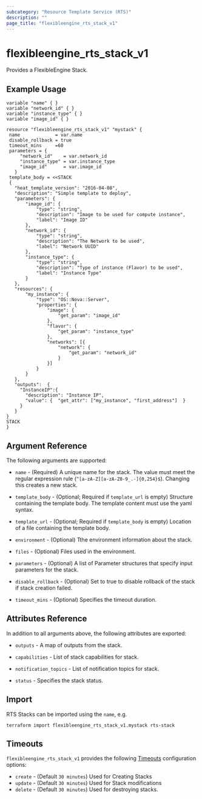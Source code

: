 ```yaml
---
subcategory: "Resource Template Service (RTS)"
description: ""
page_title: "flexibleengine_rts_stack_v1"
---
```


# flexibleengine_rts_stack_v1

Provides a FlexibleEngine Stack.

## Example Usage

 ```hcl
 variable "name" { }
 variable "network_id" { }
 variable "instance_type" { }
 variable "image_id" { }
 
resource "flexibleengine_rts_stack_v1" "mystack" {
  name             = var.name
  disable_rollback = true
  timeout_mins     =60
  parameters = {
      "network_id"    = var.network_id
      "instance_type" = var.instance_type
      "image_id"      = var.image_id
    }
  template_body = <<STACK
  {
    "heat_template_version": "2016-04-08",
    "description": "Simple template to deploy",
    "parameters": {
        "image_id": {
            "type": "string",
            "description": "Image to be used for compute instance",
            "label": "Image ID"
        },
        "network_id": {
            "type": "string",
            "description": "The Network to be used",
            "label": "Network UUID"
        },
        "instance_type": {
            "type": "string",
            "description": "Type of instance (Flavor) to be used",
            "label": "Instance Type"
        }
    },
    "resources": {
        "my_instance": {
            "type": "OS::Nova::Server",
            "properties": {
                "image": {
                    "get_param": "image_id"
                },
                "flavor": {
                    "get_param": "instance_type"
                },
                "networks": [{
                    "network": {
                        "get_param": "network_id"
                    }
                }]
            }
        }
    },
    "outputs":  {
      "InstanceIP":{
        "description": "Instance IP",
        "value": {  "get_attr": ["my_instance", "first_address"]  }
      }
    }
}
STACK
 }
 ```

## Argument Reference

The following arguments are supported:

* `name` - (Required) A unique name for the stack. The value must meet the regular expression rule (`^[a-zA-Z][a-zA-Z0-9_.-]{0,254}$`).
  Changing this creates a new stack.

* `template_body` - (Optional; Required if `template_url` is empty) Structure containing the template body.
  The template content must use the yaml syntax.

* `template_url` - (Optional; Required if `template_body` is empty) Location of a file containing the template body.

* `environment` - (Optional) Tthe environment information about the stack.

* `files` - (Optional) Files used in the environment.

* `parameters` - (Optional) A list of Parameter structures that specify input parameters for the stack.

* `disable_rollback` - (Optional) Set to true to disable rollback of the stack if stack creation failed.

* `timeout_mins` - (Optional) Specifies the timeout duration.

## Attributes Reference

In addition to all arguments above, the following attributes are exported:

* `outputs` - A map of outputs from the stack.

* `capabilities` - List of stack capabilities for stack.

* `notification_topics` - List of notification topics for stack.

* `status` - Specifies the stack status.

## Import

RTS Stacks can be imported using the `name`, e.g.

```shell
terraform import flexibleengine_rts_stack_v1.mystack rts-stack
```

## Timeouts

`flexibleengine_rts_stack_v1` provides the following
[Timeouts](/docs/configuration/resources.html#timeouts) configuration options:

* `create` - (Default `30 minutes`) Used for Creating Stacks
* `update` - (Default `30 minutes`) Used for Stack modifications
* `delete` - (Default `30 minutes`) Used for destroying stacks.
